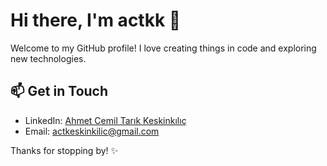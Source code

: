 # Hi there, I'm actkk 👋

Welcome to my GitHub profile! I love creating things in code and exploring new technologies.

## 📫 Get in Touch

- LinkedIn: [Ahmet Cemil Tarık Keskinkılıç](https://www.linkedin.com/in/actk)
- Email: actkeskinkilic@gmail.com

Thanks for stopping by! ✨
